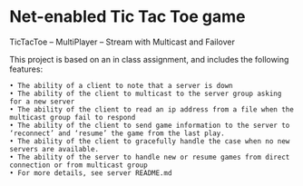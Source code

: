 # Net-enabled Tic Tac Toe game

TicTacToe – MultiPlayer – Stream with Multicast and Failover

This project is based on an in class assignment, and includes the following features:

	• The ability of a client to note that a server is down  
	• The ability of the client to multicast to the server group asking for a new server 
	• The ability of the client to read an ip address from a file when the multicast group fail to respond  
	• The ability of the client to send game information to the server to ‘reconnect’ and ‘resume’ the game from the last play. 
	• The ability of the client to gracefully handle the case when no new servers are available.
	• The ability of the server to handle new or resume games from direct connection or from multicast group
	• For more details, see server README.md
